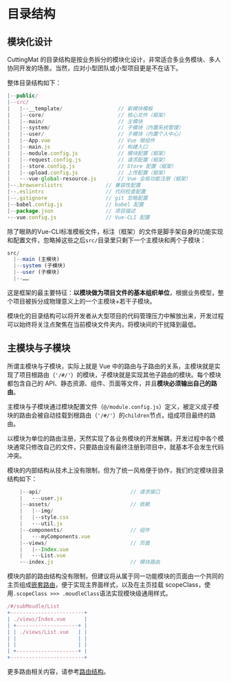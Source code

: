 # 目录结构

## 模块化设计

CuttingMat 的目录结构是按业务拆分的模块化设计，非常适合多业务模块、多人协同开发的场景。当然，应对小型团队或小型项目更是不在话下。

整体目录结构如下：

``` js
|--public/ 
|--src/
|   |--__template/                  // 新模块模板
|   |--core/                        // 核心文件（框架）
|   |--main/                        // 主模块
|   |--system/                      // 子模块（内置系统管理）
|   |--user/                        // 子模块（内置个人中心）
|   |--App.vue                      // Vue 根组件
|   |--main.js                      // 构建入口
|   |--module.config.js             // 模块配置（框架）
|   |--request.config.js            // 请求配置（框架）
|   |--store.config.js              // Store 配置（框架）
|   |--upload.config.js             // 上传配置（框架）
|   ·--vue-global-resource.js       // Vue 全局功能注册（框架）
|--.browserslistrc              // 兼容性配置
|--.eslintrc                    // 代码检查配置
|--.gitignore                   // git 忽略配置
|--babel.config.js              // babel 配置
|--package.json                 // 项目描述
·--vue.config.js                // Vue-CLI 配置
```

除了眼熟的Vue-CLI标准模板文件，标注（框架）的文件是脚手架自身的功能实现和配置文件，忽略掉这些之后`src/`目录里只剩下一个主模块和两个子模块：

```js
src/
  |--main (主模块)
  |--system (子模块)
  |--user (子模块)
  |--……

```

这是框架的最主要特征：**以模块做为项目文件的基本组织单位**，根据业务模型，整个项目被拆分成物理意义上的一个主模块+若干子模块。

模块化的目录结构可以将开发者从大型项目的代码管理压力中解放出来，开发过程可以始终将关注点聚焦在当前模块文件夹内，将模块间的干扰降到最低。

## 主模块与子模块

所谓主模块与子模块，实际上就是 Vue 中的路由与子路由的关系，主模块就是实现了项目根路由（`'/#/'`）的模块，子模块就是实现其他子路由的模块。每个模块都包含自己的 API、静态资源、组件、页面等文件，并且**模块必须输出自己的路由**。

主模块与子模块通过模块配置文件（`@/module.config.js`）定义，被定义成子模块的路由会被自动挂载到根路由（`'/#/'`）的`children`节点，组成项目最终的路由。

以模块为单位的路由注册，天然实现了各业务模块的开发解耦，开发过程中各个模块通常只修改自己的文件，只要路由没有最终注册到项目中，就基本不会发生代码冲突。

模块的内部结构从技术上没有限制，但为了统一风格便于协作，我们约定模块目录结构如下：

``` js
    |--api/                             // 请求接口
    |   ·--user.js 
    |--assets/                          // 依赖
    |   |--img/
    |   |--style.css
    |   ·--util.js
    |--components/                      // 组件
    |   ·--myComponents.vue
    |--views/                           // 页面
    |   |--Index.vue
    |   ·--List.vue
    ·--index.js                         // 模块路由
```

模块内部的路由结构没有限制，但建议将从属于同一功能模块的页面由一个共同的主页组成[嵌套路由](https://router.vuejs.org/zh/guide/essentials/nested-routes.html)，便于实现主界面样式，以及在主页挂载 scopeClass，使用`.scopeClass >>> .moudleClass`语法实现模块级通用样式。

```js
/#/subMoudle/List
+------------------------+ 
| ./views/Index.vue      |
| +--------------------+ |
| | ./views/List.vue   | |
| |                    | |
| |                    | |
| +--------------------+ |
+------------------------+
```

更多路由相关内容，请参考[路由结构](/guide/intro-routes)。

